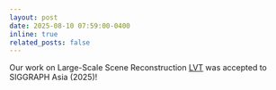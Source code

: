 ```yaml
---
layout: post
date: 2025-08-10 07:59:00-0400
inline: true
related_posts: false
---
```


Our work on Large-Scale Scene Reconstruction [LVT](https://toobaimt.github.io/lvt/) was accepted to SIGGRAPH Asia (2025)!
